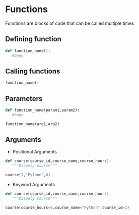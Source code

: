 # Functions

Functions are blocks of code that can be called multiple times

## Defining function

```py
def function_name():
   #body
```

## Calling functions

```py
function_name()
```

## Parameters

```py
def function_name(param1,param2):
   #body

function_name(arg1,arg2)
```

## Arguments

- Positional Arguments

```py
def course(course_id,course_name,course_hours):
   """Dispaly course"""

course(1,"Python",6)
```

- Keyword Arguments

```py
def course(course_id,course_name,course_hours):
   """Dispaly course"""

course(course_hours=6,course_name="Python",course_id=2)
```
